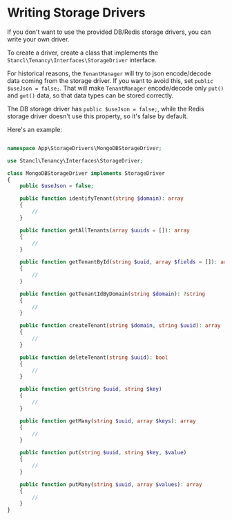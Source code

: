 # Writing Storage Drivers

If you don't want to use the provided DB/Redis storage drivers, you can write your own driver.

To create a driver, create a class that implements the `Stancl\Tenancy\Interfaces\StorageDriver` interface.

For historical reasons, the `TenantManager` will try to json encode/decode data coming from the storage driver. If you want to avoid this, set `public $useJson = false;`. That will make `TenantManager` encode/decode only `put()` and `get()` data, so that data types can be stored correctly.

The DB storage driver has `public $useJson = false;`, while the Redis storage driver doesn't use this property, so it's false by default.

Here's an example:

```php

namespace App\StorageDrivers\MongoDBStorageDriver;

use Stancl\Tenancy\Interfaces\StorageDriver;

class MongoDBStorageDriver implements StorageDriver
{
    public $useJson = false;

    public function identifyTenant(string $domain): array
    {
        //
    }

    public function getAllTenants(array $uuids = []): array
    {
        //
    }

    public function getTenantById(string $uuid, array $fields = []): array
    {
        //
    }

    public function getTenantIdByDomain(string $domain): ?string
    {
        //
    }

    public function createTenant(string $domain, string $uuid): array
    {
        //
    }

    public function deleteTenant(string $uuid): bool
    {
        //
    }

    public function get(string $uuid, string $key)
    {
        //
    }

    public function getMany(string $uuid, array $keys): array
    {
        //
    }

    public function put(string $uuid, string $key, $value)
    {
        //
    }

    public function putMany(string $uuid, array $values): array
    {
        //
    }
}
```